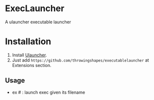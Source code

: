 
# ExecLauncher
A ulauncher executable launcher

# Installation
1. Install [Ulauncher](https://ulauncher.io/#Download). 
2. Just add `https://github.com/throwingshapes/executablelauncher` at Extensions section.

## Usage
- ex #     : launch exec given its filename
